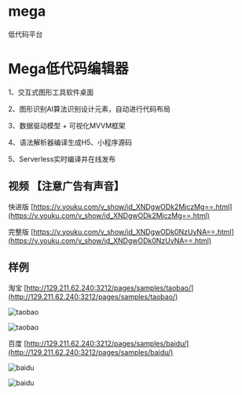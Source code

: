 # mega
低代码平台



# Mega低代码编辑器

1、交互式图形工具软件桌面

2、图形识别AI算法识别设计元素，自动进行代码布局

3、数据驱动模型 + 可视化MVVM框架

4、语法解析器编译生成H5、小程序源码

5、Serverless实时编译并在线发布



## 视频 【注意广告有声音】

快进版  [https://v.youku.com/v_show/id_XNDgwODk2MjczMg==.html](https://v.youku.com/v_show/id_XNDgwODk2MjczMg==.html)

完整版  [https://v.youku.com/v_show/id_XNDgwODk0NzUyNA==.html](https://v.youku.com/v_show/id_XNDgwODk0NzUyNA==.html)



## 样例



淘宝 [http://129.211.62.240:3212/pages/samples/taobao/](http://129.211.62.240:3212/pages/samples/taobao/)

![taobao](http://129.211.62.240:3204/api/file/download/0/20200902/9231a5d0de8a/qrcode_taobao.jpeg)

![taobao](http://129.211.62.240:3204/api/file/download/0/20200902/43fc3f43dcb8/mega_taobao.jpeg)







百度 [http://129.211.62.240:3212/pages/samples/baidu/](http://129.211.62.240:3212/pages/samples/baidu/)



![baidu](http://129.211.62.240:3204/api/file/download/0/20200902/6afc5492fb6a/qrcode_baidu.jpeg)

![baidu](http://129.211.62.240:3204/api/file/download/0/20200902/875523291649/mega_baidu.jpeg)











